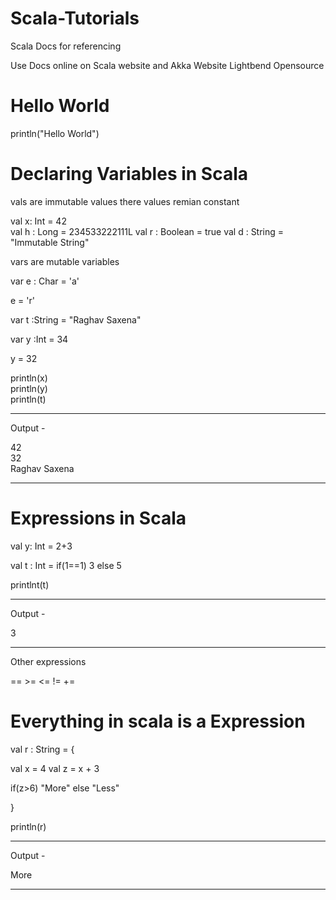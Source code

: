 # Scala-Tutorials

Scala Docs for referencing

Use Docs online on Scala website and Akka Website Lightbend Opensource

# Hello World

println("Hello World")

# Declaring Variables in Scala

vals are immutable values there values remian constant

val x: Int = 42   
val h : Long  = 234533222111L
val r : Boolean = true
val d : String = "Immutable String"


vars are mutable variables

var e : Char = 'a' 

e = 'r'

var t  :String = "Raghav Saxena"

var y :Int = 34

y = 32  


println(x) <br>
println(y) <br>
println(t) <br>

-------------------------------------------------------------------------
Output -

42 <br>
32 <br>
Raghav Saxena <br> 

--------------------------------------------------------------------------


# Expressions in Scala

val y: Int = 2+3

val t : Int = if(1==1) 3 else 5

printlnt(t)

---------------------------------------------------------------------------

Output - 

3 

---------------------------------------------------------------------------


Other expressions

== >= <= != +=

# Everything in scala is a Expression

val r : String  = {

val x = 4
val z = x + 3 

if(z>6) "More" else "Less"

}

println(r)

---------------------------------------------------------------------------

Output - 

More

---------------------------------------------------------------------------



